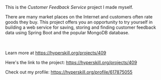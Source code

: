 This is the *Customer Feedback Service* project I made myself.


<p>There are many market places on the Internet and customers often rate goods they buy. This project offers you an opportunity to try yourself in building a web service for saving, storing and finding customer feedback data using Spring Boot and the popular MongoDB database.</p><br/><br/>Learn more at <a href="https://hyperskill.org/projects/409?utm_source=ide&utm_medium=ide&utm_campaign=ide&utm_content=project-card">https://hyperskill.org/projects/409</a>

Here's the link to the project: https://hyperskill.org/projects/409

Check out my profile: https://hyperskill.org/profile/617875055